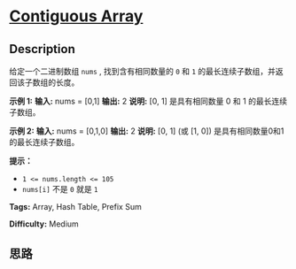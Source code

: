 # [Contiguous Array][title]

## Description

给定一个二进制数组 `nums` , 找到含有相同数量的 `0` 和 `1` 的最长连续子数组，并返回该子数组的长度。

**示例 1:**
            **输入:** nums = [0,1]    **输出:** 2    **说明:** [0, 1] 是具有相同数量 0 和 1 的最长连续子数组。

**示例 2:**
            **输入:** nums = [0,1,0]    **输出:** 2    **说明:** [0, 1] (或 [1, 0]) 是具有相同数量0和1的最长连续子数组。

**提示：**

  * `1 <= nums.length <= 105`
  * `nums[i]` 不是 `0` 就是 `1`


**Tags:** Array, Hash Table, Prefix Sum

**Difficulty:** Medium

## 思路

[title]: https://leetcode-cn.com/problems/contiguous-array
